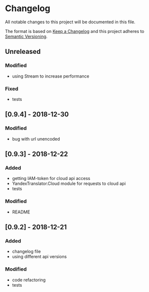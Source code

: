 # Changelog
All notable changes to this project will be documented in this file.

The format is based on [Keep a Changelog](http://keepachangelog.com/en/1.0.0/)
and this project adheres to [Semantic Versioning](http://semver.org/spec/v2.0.0.html).

## Unreleased
### Modified
- using Stream to increase performance

### Fixed
- tests

## [0.9.4] - 2018-12-30
### Modified
- bug with url unencoded

## [0.9.3] - 2018-12-22
### Added
- getting IAM-token for cloud api access
- YandexTranslator.Cloud module for requests to cloud api
- tests

### Modified
- README

## [0.9.2] - 2018-12-21
### Added
- changelog file
- using different api versions

### Modified
- code refactoring
- tests
